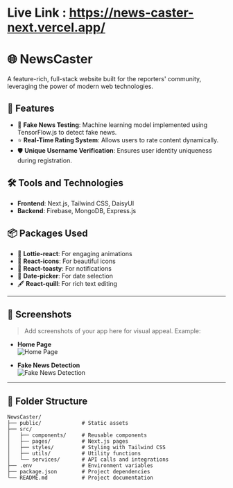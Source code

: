 # Live Link : https://news-caster-next.vercel.app/

# 🌐 NewsCaster  

A feature-rich, full-stack website built for the reporters' community, leveraging the power of modern web technologies.

## 🚀 Features
- 📰 **Fake News Testing**: Machine learning model implemented using TensorFlow.js to detect fake news.  
- ⭐ **Real-Time Rating System**: Allows users to rate content dynamically.  
- 🛡️ **Unique Username Verification**: Ensures user identity uniqueness during registration.  

## 🛠️ Tools and Technologies
- **Frontend**: Next.js, Tailwind CSS, DaisyUI  
- **Backend**: Firebase, MongoDB, Express.js  

## 📦 Packages Used
- 🎨 **Lottie-react**: For engaging animations  
- 🌟 **React-icons**: For beautiful icons  
- 🔔 **React-toasty**: For notifications  
- 📅 **Date-picker**: For date selection  
- 🖋️ **React-quill**: For rich text editing  

---

## 📸 Screenshots
> Add screenshots of your app here for visual appeal. Example:
- **Home Page**  
![Home Page](https://via.placeholder.com/800x400.png?text=Home+Page+Screenshot)

- **Fake News Detection**  
![Fake News Detection](https://via.placeholder.com/800x400.png?text=Fake+News+Detection+Screenshot)

---

## 📂 Folder Structure
```plaintext
NewsCaster/
├── public/             # Static assets
├── src/
│   ├── components/     # Reusable components
│   ├── pages/          # Next.js pages
│   ├── styles/         # Styling with Tailwind CSS
│   ├── utils/          # Utility functions
│   └── services/       # API calls and integrations
├── .env                # Environment variables
├── package.json        # Project dependencies
└── README.md           # Project documentation
